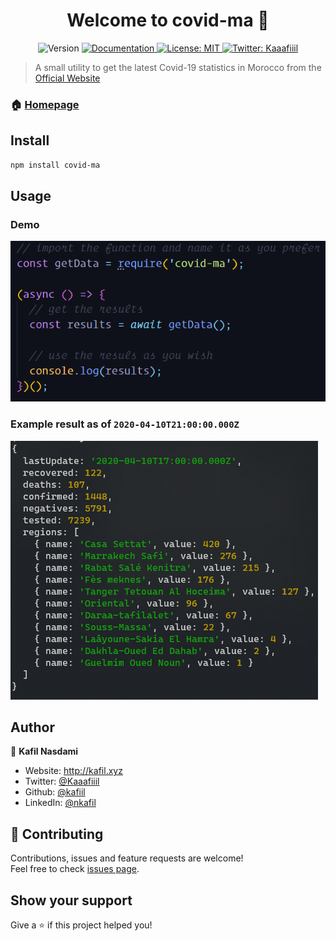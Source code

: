 <h1 align="center">Welcome to covid-ma 👋  </h1>
<p align="center">
  <img alt="Version" src="https://img.shields.io/badge/version-0.4.0-blue.svg?cacheSeconds=2592000" />
  <a href="https://github.com/Kafiil/covid-ma/blob/master/README.md" target="_blank">
    <img alt="Documentation" src="https://img.shields.io/badge/documentation-yes-brightgreen.svg" />
  </a>
  <a href="#" target="_blank">
    <img alt="License: MIT" src="https://img.shields.io/badge/License-MIT-yellow.svg" />
  </a>
  <a href="https://twitter.com/Kaaafiiil" target="_blank">
    <img alt="Twitter: Kaaafiiil" src="https://img.shields.io/twitter/follow/Kaaafiiil.svg?style=social" />
  </a>
</p>

> A small utility to get the latest Covid-19 statistics in Morocco from the [Official Website](http://www.covidmaroc.ma/pages/Accueil.aspx)

### 🏠 [Homepage](https://github.com/Kafiil/covid-ma)

## Install

```sh
npm install covid-ma
```

## Usage

### Demo

<img alt="usage exemple" src="screenshots/demo.png">

### Example result as of `2020-04-10T21:00:00.000Z`

<img alt="usage exemple" src="screenshots/result.png">

## Author

👤 **Kafil Nasdami**

- Website: http://kafil.xyz
- Twitter: [@Kaaafiiil](https://twitter.com/Kaaafiiil)
- Github: [@kafiil](https://github.com/kafiil)
- LinkedIn: [@nkafil](https://linkedin.com/in/nkafil)

## 🤝 Contributing

Contributions, issues and feature requests are welcome!<br />Feel free to check [issues page](https://github.com/Kafiil/covid-ma/issues).

## Show your support

Give a ⭐️ if this project helped you!

